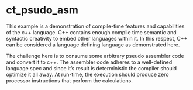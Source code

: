 # ct_psudo_asm

This example is a demonstration of compile-time features and capabilities of the c++ language. C++ contains enough compile time semantic and syntactic creativity to embed other languages within it. In this respect, C++ can be considered a language defining language as demonstrated here.

The challenge here is to consume some arbitrary pseudo assembler code and convert it to c++. The assembler code adheres to a well-defined language spec and since it’s result is deterministic the compiler should optimize it all away. At run-time, the execution should produce zero processor instructions that perform the calculations.

